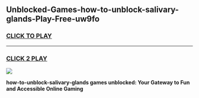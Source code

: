 
## Unblocked-Games-how-to-unblock-salivary-glands-Play-Free-uw9fo
<h3>
<a href="https://premium76.site?title=how-to-unblock-salivary-glands&ref=12A">CLICK TO PLAY</a></h3>
<hr>

<h3>
<a href="https://premium76.site?title=how-to-unblock-salivary-glands&ref=12A">CLICK 2 PLAY</a>
  
</h3>

<a href="https://premium76.site?title=how-to-unblock-salivary-glands&ref=12A"><img src="https://clearcache.store/games.png"></a>


**how-to-unblock-salivary-glands games unblocked: Your Gateway to Fun and Accessible Online Gaming**
